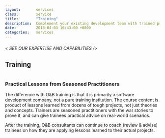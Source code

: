 ```yaml
---
layout:       services
class:        service
title:        "Training"
description:  Complement your existing development team with trained professionals.
date:         2018-04-03 16:43:00 +0800
categories:   services
---
```


<div id="serviceContent3" class="section-content">
  <div class="section-title">
    <H6>
      &lt; SEE OUR EXPERTISE AND CAPABILITIES /&gt;
    </H6>
    <H2>Training</H2>
    <img class="bg" src="{{ "assets/images/title-services.png" | relative_url }}" alt="" />
  </div>
  <div class="row">
    <div class="col">
      <H3>Practical Lessons from Seasoned Practitioners</H3>
      <p>
        The difference with O&B training is that it is primarily a software development company, not a pure training institution. The course content is product of lessons learned from dozens of tough projects, not just theories and concepts. Trainers are seasoned practitioners with the war stories to prove it, and can give trainees practical advice on real-world scenarios.
      </p>
      <p>
        After the training, O&B consultants can continue to coach (review & advise) trainees on how they are applying lessons learned to their actual projects.
      </p>
    </div>
  </div>
</div>
